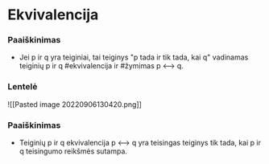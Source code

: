 # Ekvivalencija

### Paaiškinimas
- Jei p ir q yra teiginiai, tai teiginys "p tada ir tik tada, kai q" vadinamas teiginių p ir q #ekvivalencija ir #žymimas p <--> q.

### Lentelė
![[Pasted image 20220906130420.png]]

### Paaiškinimas
- Teiginių p ir q ekvivalencija p <--> q yra teisingas teiginys tik tada, kai p ir q teisingumo reikšmės sutampa.